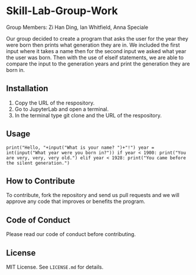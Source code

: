 # Skill-Lab-Group-Work

Group Members: Zi Han Ding, Ian Whitfield, Anna Speciale

Our group decided to create a program that asks the user for the year they were born then prints what generation they are in. We included the first input where it takes a name then for the second input we asked what year the user was born. Then with the use of elseif statements, we are able to compare the input to the generation years and print the generation they are born in. 

## Installation

1. Copy the URL of the respository.
2. Go to JupyterLab and open a terminal.
3. In the terminal type git clone and the URL of the respository.

## Usage

`print("Hello, "+input("What is your name? ")+"!")
year = int(input("What year were you born in?"))
if year < 1900:
    print("You are very, very, very old.")
elif year < 1928:
    print("You came before the silent generation.")`


## How to Contribute 

To contribute, fork the repository and send us pull requests and we will approve any code that improves or benefits the program. 

## Code of Conduct

Please read our code of conduct before contributing. 

## License

MIT License. See `LICENSE.md` for details.